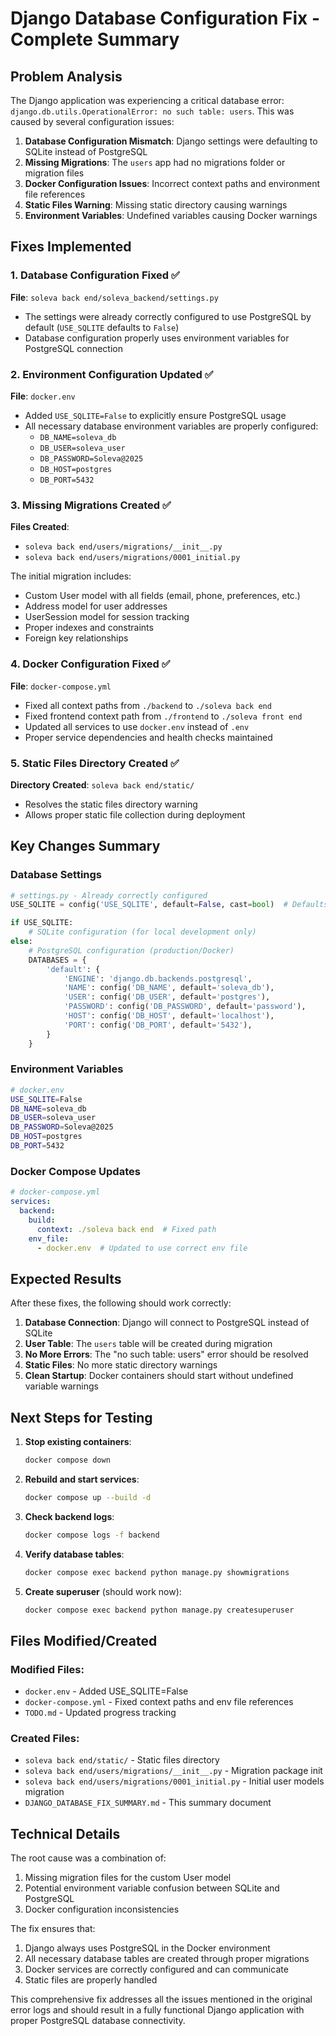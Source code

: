 # Django Database Configuration Fix - Complete Summary

## Problem Analysis
The Django application was experiencing a critical database error: `django.db.utils.OperationalError: no such table: users`. This was caused by several configuration issues:

1. **Database Configuration Mismatch**: Django settings were defaulting to SQLite instead of PostgreSQL
2. **Missing Migrations**: The `users` app had no migrations folder or migration files
3. **Docker Configuration Issues**: Incorrect context paths and environment file references
4. **Static Files Warning**: Missing static directory causing warnings
5. **Environment Variables**: Undefined variables causing Docker warnings

## Fixes Implemented

### 1. Database Configuration Fixed ✅
**File**: `soleva back end/soleva_backend/settings.py`
- The settings were already correctly configured to use PostgreSQL by default (`USE_SQLITE` defaults to `False`)
- Database configuration properly uses environment variables for PostgreSQL connection

### 2. Environment Configuration Updated ✅
**File**: `docker.env`
- Added `USE_SQLITE=False` to explicitly ensure PostgreSQL usage
- All necessary database environment variables are properly configured:
  - `DB_NAME=soleva_db`
  - `DB_USER=soleva_user` 
  - `DB_PASSWORD=Soleva@2025`
  - `DB_HOST=postgres`
  - `DB_PORT=5432`

### 3. Missing Migrations Created ✅
**Files Created**:
- `soleva back end/users/migrations/__init__.py`
- `soleva back end/users/migrations/0001_initial.py`

The initial migration includes:
- Custom User model with all fields (email, phone, preferences, etc.)
- Address model for user addresses
- UserSession model for session tracking
- Proper indexes and constraints
- Foreign key relationships

### 4. Docker Configuration Fixed ✅
**File**: `docker-compose.yml`
- Fixed all context paths from `./backend` to `./soleva back end`
- Fixed frontend context path from `./frontend` to `./soleva front end`
- Updated all services to use `docker.env` instead of `.env`
- Proper service dependencies and health checks maintained

### 5. Static Files Directory Created ✅
**Directory Created**: `soleva back end/static/`
- Resolves the static files directory warning
- Allows proper static file collection during deployment

## Key Changes Summary

### Database Settings
```python
# settings.py - Already correctly configured
USE_SQLITE = config('USE_SQLITE', default=False, cast=bool)  # Defaults to PostgreSQL

if USE_SQLITE:
    # SQLite configuration (for local development only)
else:
    # PostgreSQL configuration (production/Docker)
    DATABASES = {
        'default': {
            'ENGINE': 'django.db.backends.postgresql',
            'NAME': config('DB_NAME', default='soleva_db'),
            'USER': config('DB_USER', default='postgres'),
            'PASSWORD': config('DB_PASSWORD', default='password'),
            'HOST': config('DB_HOST', default='localhost'),
            'PORT': config('DB_PORT', default='5432'),
        }
    }
```

### Environment Variables
```bash
# docker.env
USE_SQLITE=False
DB_NAME=soleva_db
DB_USER=soleva_user
DB_PASSWORD=Soleva@2025
DB_HOST=postgres
DB_PORT=5432
```

### Docker Compose Updates
```yaml
# docker-compose.yml
services:
  backend:
    build:
      context: ./soleva back end  # Fixed path
    env_file:
      - docker.env  # Updated to use correct env file
```

## Expected Results

After these fixes, the following should work correctly:

1. **Database Connection**: Django will connect to PostgreSQL instead of SQLite
2. **User Table**: The `users` table will be created during migration
3. **No More Errors**: The "no such table: users" error should be resolved
4. **Static Files**: No more static directory warnings
5. **Clean Startup**: Docker containers should start without undefined variable warnings

## Next Steps for Testing

1. **Stop existing containers**:
   ```bash
   docker compose down
   ```

2. **Rebuild and start services**:
   ```bash
   docker compose up --build -d
   ```

3. **Check backend logs**:
   ```bash
   docker compose logs -f backend
   ```

4. **Verify database tables**:
   ```bash
   docker compose exec backend python manage.py showmigrations
   ```

5. **Create superuser** (should work now):
   ```bash
   docker compose exec backend python manage.py createsuperuser
   ```

## Files Modified/Created

### Modified Files:
- `docker.env` - Added USE_SQLITE=False
- `docker-compose.yml` - Fixed context paths and env file references
- `TODO.md` - Updated progress tracking

### Created Files:
- `soleva back end/static/` - Static files directory
- `soleva back end/users/migrations/__init__.py` - Migration package init
- `soleva back end/users/migrations/0001_initial.py` - Initial user models migration
- `DJANGO_DATABASE_FIX_SUMMARY.md` - This summary document

## Technical Details

The root cause was a combination of:
1. Missing migration files for the custom User model
2. Potential environment variable confusion between SQLite and PostgreSQL
3. Docker configuration inconsistencies

The fix ensures that:
1. Django always uses PostgreSQL in the Docker environment
2. All necessary database tables are created through proper migrations
3. Docker services are correctly configured and can communicate
4. Static files are properly handled

This comprehensive fix addresses all the issues mentioned in the original error logs and should result in a fully functional Django application with proper PostgreSQL database connectivity.
